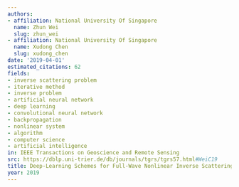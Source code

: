 ```yaml
---
authors:
- affiliation: National University Of Singapore
  name: Zhun Wei
  slug: zhun_wei
- affiliation: National University Of Singapore
  name: Xudong Chen
  slug: xudong_chen
date: '2019-04-01'
estimated_citations: 62
fields:
- inverse scattering problem
- iterative method
- inverse problem
- artificial neural network
- deep learning
- convolutional neural network
- backpropagation
- nonlinear system
- algorithm
- computer science
- artificial intelligence
in: IEEE Transactions on Geoscience and Remote Sensing
src: https://dblp.uni-trier.de/db/journals/tgrs/tgrs57.html#WeiC19
title: Deep-Learning Schemes for Full-Wave Nonlinear Inverse Scattering Problems
year: 2019
---
```

